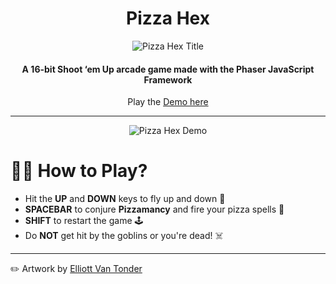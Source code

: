 <div align="center">

# Pizza Hex

![Pizza Hex Title](assets/title.png)

#### A 16-bit Shoot ‘em Up arcade game made with the Phaser JavaScript Framework

Play the [Demo here](https://puybr.github.io/pizza-hex/)

***


![Pizza Hex Demo](pizza-hex.gif)

</div>

# 🧙‍♀️ How to Play?

+ Hit the **UP** and **DOWN** keys to fly up and down 🧹
+ **SPACEBAR** to conjure **Pizzamancy** and fire your pizza spells 🍕
+ **SHIFT** to restart the game 🕹️
+ Do **NOT** get hit by the goblins or you're dead! ☠️

***

✏️ Artwork by [Elliott Van Tonder](https://www.behance.net/elliebeans6c58)
